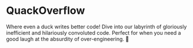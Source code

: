 # QuackOverflow
Where even a duck writes better code! Dive into our labyrinth of gloriously inefficient and hilariously convoluted code. Perfect for when you need a good laugh at the absurdity of over-engineering. 🦆
